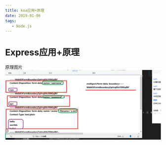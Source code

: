 ```yaml
---
title: koa应用+原理
date: 2019-01-06
tags:
   - Node.js
---
```


# Express应用+原理
原理图片
![](./../.vuepress/public/images/WechatIMG173.png)


